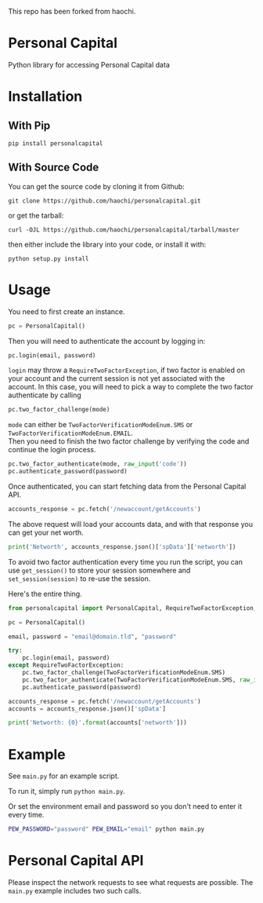 This repo has been forked from haochi.
















# Personal Capital

Python library for accessing Personal Capital data

# Installation

## With Pip

`pip install personalcapital`

## With Source Code

You can get the source code by cloning it from Github:

`git clone https://github.com/haochi/personalcapital.git`

or get the tarball:

`curl -OJL https://github.com/haochi/personalcapital/tarball/master`

then either include the library into your code, or install it with:

`python setup.py install`

# Usage

You need to first create an instance.

```python
pc = PersonalCapital()
```

Then you will need to authenticate the account by logging in:

```python
pc.login(email, password)
```

`login` may throw a `RequireTwoFactorException`, if two factor is enabled on your account and the current session is not yet associated with the account.
In this case, you will need to pick a way to complete the two factor authenticate by calling

```python
pc.two_factor_challenge(mode)
```

`mode` can either be `TwoFactorVerificationModeEnum.SMS` or `TwoFactorVerificationModeEnum.EMAIL`.  
Then you need to finish the two factor challenge by verifying the code and continue the login process.

```python
pc.two_factor_authenticate(mode, raw_input('code'))
pc.authenticate_password(password)
```

Once authenticated, you can start fetching data from the Personal Capital API.

```python
accounts_response = pc.fetch('/newaccount/getAccounts')
```

The above request will load your accounts data, and with that response you can get your net worth.

```python
print('Networth', accounts_response.json()['spData']['networth'])
```

To avoid two factor authentication every time you run the script, you can use `get_session()` to store your session somewhere and `set_session(session)` to re-use the session.

Here's the entire thing.

```python
from personalcapital import PersonalCapital, RequireTwoFactorException, TwoFactorVerificationModeEnum

pc = PersonalCapital()

email, password = "email@domain.tld", "password"

try:
    pc.login(email, password)
except RequireTwoFactorException:
    pc.two_factor_challenge(TwoFactorVerificationModeEnum.SMS)
    pc.two_factor_authenticate(TwoFactorVerificationModeEnum.SMS, raw_input('code: '))
    pc.authenticate_password(password)

accounts_response = pc.fetch('/newaccount/getAccounts')
accounts = accounts_response.json()['spData']

print('Networth: {0}'.format(accounts['networth']))
```

# Example

See `main.py` for an example script.

To run it, simply run `python main.py`.

Or set the environment email and password so you don't need to enter it every time.

```bash
PEW_PASSWORD="password" PEW_EMAIL="email" python main.py 
```

# Personal Capital API

Please inspect the network requests to see what requests are possible. The `main.py` example includes two such calls.
